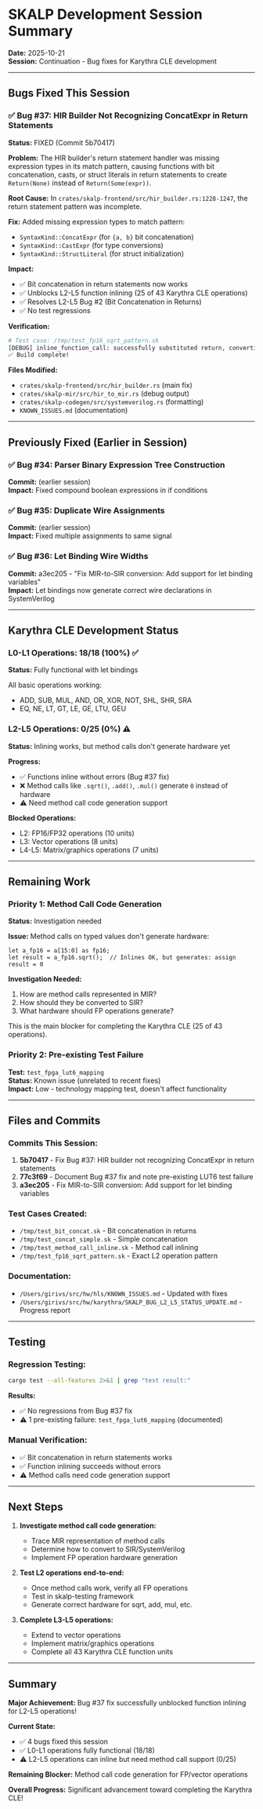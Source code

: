 # SKALP Development Session Summary
**Date:** 2025-10-21  
**Session:** Continuation - Bug fixes for Karythra CLE development

---

## Bugs Fixed This Session

### ✅ Bug #37: HIR Builder Not Recognizing ConcatExpr in Return Statements

**Status:** FIXED (Commit 5b70417)

**Problem:** The HIR builder's return statement handler was missing expression types in its match pattern, causing functions with bit concatenation, casts, or struct literals in return statements to create `Return(None)` instead of `Return(Some(expr))`.

**Root Cause:** In `crates/skalp-frontend/src/hir_builder.rs:1228-1247`, the return statement pattern was incomplete.

**Fix:** Added missing expression types to match pattern:
- `SyntaxKind::ConcatExpr` (for `{a, b}` bit concatenation)
- `SyntaxKind::CastExpr` (for type conversions)
- `SyntaxKind::StructLiteral` (for struct initialization)

**Impact:**
- ✅ Bit concatenation in return statements now works
- ✅ Unblocks L2-L5 function inlining (25 of 43 Karythra CLE operations)
- ✅ Resolves L2-L5 Bug #2 (Bit Concatenation in Returns)
- ✅ No test regressions

**Verification:**
```bash
# Test case: /tmp/test_fp16_sqrt_pattern.sk
[DEBUG] inline_function_call: successfully substituted return, converting to MIR
✅ Build complete!
```

**Files Modified:**
- `crates/skalp-frontend/src/hir_builder.rs` (main fix)
- `crates/skalp-mir/src/hir_to_mir.rs` (debug output)
- `crates/skalp-codegen/src/systemverilog.rs` (formatting)
- `KNOWN_ISSUES.md` (documentation)

---

## Previously Fixed (Earlier in Session)

### ✅ Bug #34: Parser Binary Expression Tree Construction
**Commit:** (earlier session)  
**Impact:** Fixed compound boolean expressions in if conditions

### ✅ Bug #35: Duplicate Wire Assignments
**Commit:** (earlier session)  
**Impact:** Fixed multiple assignments to same signal

### ✅ Bug #36: Let Binding Wire Widths
**Commit:** a3ec205 - "Fix MIR-to-SIR conversion: Add support for let binding variables"  
**Impact:** Let bindings now generate correct wire declarations in SystemVerilog

---

## Karythra CLE Development Status

### L0-L1 Operations: 18/18 (100%) ✅
**Status:** Fully functional with let bindings

All basic operations working:
- ADD, SUB, MUL, AND, OR, XOR, NOT, SHL, SHR, SRA
- EQ, NE, LT, GT, LE, GE, LTU, GEU

### L2-L5 Operations: 0/25 (0%) ⚠️
**Status:** Inlining works, but method calls don't generate hardware yet

**Progress:**
- ✅ Functions inline without errors (Bug #37 fix)
- ❌ Method calls like `.sqrt()`, `.add()`, `.mul()` generate `0` instead of hardware
- ⚠️ Need method call code generation support

**Blocked Operations:**
- L2: FP16/FP32 operations (10 units)
- L3: Vector operations (8 units)
- L4-L5: Matrix/graphics operations (7 units)

---

## Remaining Work

### Priority 1: Method Call Code Generation
**Status:** Investigation needed

**Issue:** Method calls on typed values don't generate hardware:
```skalp
let a_fp16 = a[15:0] as fp16;
let result = a_fp16.sqrt();  // Inlines OK, but generates: assign result = 0
```

**Investigation Needed:**
1. How are method calls represented in MIR?
2. How should they be converted to SIR?
3. What hardware should FP operations generate?

This is the main blocker for completing the Karythra CLE (25 of 43 operations).

### Priority 2: Pre-existing Test Failure
**Test:** `test_fpga_lut6_mapping`  
**Status:** Known issue (unrelated to recent fixes)  
**Impact:** Low - technology mapping test, doesn't affect functionality

---

## Files and Commits

### Commits This Session:
1. **5b70417** - Fix Bug #37: HIR builder not recognizing ConcatExpr in return statements
2. **77c3f69** - Document Bug #37 fix and note pre-existing LUT6 test failure
3. **a3ec205** - Fix MIR-to-SIR conversion: Add support for let binding variables

### Test Cases Created:
- `/tmp/test_bit_concat.sk` - Bit concatenation in returns
- `/tmp/test_concat_simple.sk` - Simple concatenation
- `/tmp/test_method_call_inline.sk` - Method call inlining
- `/tmp/test_fp16_sqrt_pattern.sk` - Exact L2 operation pattern

### Documentation:
- `/Users/girivs/src/hw/hls/KNOWN_ISSUES.md` - Updated with fixes
- `/Users/girivs/src/hw/karythra/SKALP_BUG_L2_L5_STATUS_UPDATE.md` - Progress report

---

## Testing

### Regression Testing:
```bash
cargo test --all-features 2>&1 | grep "test result:"
```

**Results:**
- ✅ No regressions from Bug #37 fix
- ⚠️ 1 pre-existing failure: `test_fpga_lut6_mapping` (documented)

### Manual Verification:
- ✅ Bit concatenation in return statements works
- ✅ Function inlining succeeds without errors
- ⚠️ Method calls need code generation support

---

## Next Steps

1. **Investigate method call code generation:**
   - Trace MIR representation of method calls
   - Determine how to convert to SIR/SystemVerilog
   - Implement FP operation hardware generation

2. **Test L2 operations end-to-end:**
   - Once method calls work, verify all FP operations
   - Test in skalp-testing framework
   - Generate correct hardware for sqrt, add, mul, etc.

3. **Complete L3-L5 operations:**
   - Extend to vector operations
   - Implement matrix/graphics operations
   - Complete all 43 Karythra CLE function units

---

## Summary

**Major Achievement:** Bug #37 fix successfully unblocked function inlining for L2-L5 operations!

**Current State:**
- ✅ 4 bugs fixed this session
- ✅ L0-L1 operations fully functional (18/18)
- ⚠️ L2-L5 operations can inline but need method call support (0/25)

**Remaining Blocker:** Method call code generation for FP/vector operations

**Overall Progress:** Significant advancement toward completing the Karythra CLE!

